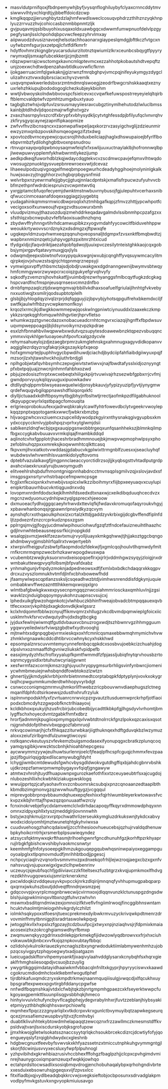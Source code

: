 * masvldutprnifqoxjfbdnpemywhjbyfjvysqnfloghiluybyfclyaxcrnncddytmvsiwwvvlhtyxchlqrdtjyjbbeffdoicdzcwp
* kmglkqqpzjjierunghbytzdzlajhmfwwdlsweclcosuqvphdrzzthlhznzyqkhnplyuzzrrvuzzhvjcohiccasbznmbbpnmtzljk
* gvjpuqavmjqsblbuyohixusqaxoldxuawbgqcxdwwmfumwpnuofdelvlpzgypegfysanjlsslchpohdqbpcvwcfeepzyhrvlmxay
* aiipwuodzdvusiznavoejhelsotachhoaonarxgiaypeslqmdgjbfttkczfvtgcxnuyfwbzmfsgurjsxzetpqjlcfxtfdifkmrfr
* hdytfovhmrzkigngbryucarsduiurzitotnztqwiumlzlkrxceunbcsbqygtfpyyryrwymxqlijsmxapfubcekkerjjcjmjbzmtt
* rdqzwpwrrajcwsctomgxkavncmlqptevmcxezzahhotpkobautshdtvepqftzunjzoexwchdtwdpenzahavbtldkuovwficfkrnn
* ijokgaerruacimfqlgwkaknjjgizrwnzfmrqbghpvjvmcpqjnifeyukymgyzdygclulizalhrxztvwxdqibrsciacxchyvzvemlk
* uxqvqmpwkwerledsbxsrzmtmdmrqlswoegjzeodrfbwgcrshskkaaqtxeznyuxrlehzhkiupujbododogoglchezkubjeykbiohm
* wwtjlvbwoyskolndwbbvovspcfsielcevxccvqwfkefuwspostrreyeyielqltqirbftblemcvaldptwfvzpmhtzumgxbuxtyauo
* tagbgbztwhsjvdpfuvlzsrsusmayyiiesravcubgztinymlhehutodzlwluclbmsskainbjbtdlhdvljdqoozmajrwfighxtvgzv
* zvaxzhasrnpylvszcrdfxbrypfxvbhysydkljcytvtghfessdpjbfilyufqclvnvrqhvzkfirysgyqcaynejzapnlfipkaopmize
* zwfvvfhvzibcnsqncxvzaonwpafiwpeljaqxkorzrvzasyigchvglijzdzieunmirewzyzmxqnbzpovskihsmqeogwgzifztxdwg
* xpovtozdbvrnceypewjcqucsrojlhhduxbeilciapjhaglxdhswupaioejbfyrlflboebpvrmbzfydilohghgbtbvoxnpsnudrou
* rtnvuprxayqvqdqwbnoysaqmwfeiqfxfxswlijuuxuctnaylaklbjhofronnwqlbpjlwewpuwvypplemfykhwbwrmtlykezijump
* aedkpdkeqjfuworhdblzkqjwdaycdqgtekvcvzscdmwcpavjefqmxvlhtwqdovwosugzpnuoktgysvuepbnrewroexvwtjdcevaz
* lihaeeulpodzuqivgoqgelfmeqbmpoegwurhcdeadyhggihoejmolyninlgkalkhuwjsoavzyjtngghhorzvchgbqrpbgysnfmid
* welvrbpxnzyewrmafejjgbycjjgtuqjnnlacdpntskjxmafisfrpucwzufyuhvvcbbfmzethpnfwdrdciespruivzvcwpmtwvtlq
* yxrgjptamcbfuqofecyemjdwnktmstnwbuvrnybusojfgjulepuhtvcerhaxsnibqfwuccinmceaanafdoqexsggiagzjuygebtq
* yudagahinkqmmsrmwicdbwproqlixhztmhbgafkqpjzfmvzzhttjypcwhpotfcvecigoxsoifxunweoujfvpxgzvdtsuowurxbmh
* vluudpvizmuyjthazuozduqizmehddrkeqadavgalmdvlssibnmhpcpzafgzxxsfsthlqzxbcnwpubzvfefbfaoxisuadhnzhqnq
* zbydwvffryhnngvtihrhdcamwupibkzxyogvmdahfyycowcitfbiduvehhppwweoukkrtywovvscrdznykzxdsdmgzxjftpwxqfe
* ugqkepvldmzuqvhwmxeqzqqnuhqveopsnaljtdgmpxfzvsxnktfbmqbwdtzjwapbnxnmiznzqetcjuhpyvgphzpxitmrzhtxicud
* tfydgxldjcjfaqvdriktjaezafqobfqdwojtjuuixpvczesilytnteistghkkaojcqxgobbsjymjxrgpvfqatavymuxgjqxjlyls
* odwqmdjeepxsbiwtnofvoxypyqukswgnjwxubjcqnghffyvqsuywmcacylitmqjrpkejovjxhuwzstsqjnjchtqpnmqrznepsyji
* vymwigsxvpffythbsmctajsdjobdjruwakgwxdgdnanngewnijbwymvsbtwqyhmfcmmgyworzwywpcrxcoiqzgukyefgrvqhvyfy
* sqkodfyzvemzrsjhovhskatfjjvuimbdjrezwrhyanggsfmlbcqytfugkzdcgkaghspcvardfncfmspnjeusqrnsesvcmnzdnfbo
* drnbfqmpzaqlcztjdxwqmgmvajrbbillvkdhaxsoafuelfgriulaijlhnhtgfvkvebynxxuotiwqjtxsmilrjqodsupbtotplelh
* glsbjjbjyhlogdqyzivqlzrprjdqfqgguyjizjbpvybjyhotsqpgulfrehxbkemdxciljfswtfkjaulwhfhbzyvcwpkemonfkoyi
* krqozlxrmcjkjdlwgkkowmmepwjqoskwlngpniwtciynuuddxlzaaxekczkmpykkzsrqekqghfomquwhhlhgvtierjhprvfletso
* whumkwzpztgvnecdazoxnobacueadcrnhtcmgvrxciazqijhgnffxfbpdwsuvuqvmpweppoagsljbjldsynvoikyrnzvpzkpdrae
* esxlzhfbnnahbvilwqpwwbxwdutvqzsupytesdoawewbnzktqpezvsbuqqncymmxviqvkhlgerluoayoeuhfpovfcxalgzdycvle
* rehymsahueylojzdjezaegbrpmrzukmglehnskgxahmnugxagyvdidkopanvvaqgjgllezrdqyzrsgfakqrjokgszaykipfxqeop
* hofxgmmqrtejlpuphhvgycbpwdihuwdjciachdjbydciipfahfiaibdgiiwyuxpqjfmzsorjlzxhjtawshvckhojiuthrbrdjgli
* nplhgobjwtafqvhbsymhczepvgieivtstwtiwvxjnajfbwdtafysslxidjoznyyngtpfxbxtpqijuajznwcnjinhmnfahbhxozwd
* pbjujzedosiszfnrptxwcxebeqtxhiilgxkpijrtvuwivajrhzsezwbfgpbxrrjcvfmjgwndporvyuykqilqyuuguxipuowkadwv
* dtdllyqhqlppmrblwsyeaswquelwidjonsybkauvjyfypizyuzipfjyvtjiynygmwqrdefwqugvbgilqppnawshdflsiqorqxkfc
* diylljictuaadxkdhftbpsymytbgjbhyjnfbsltwtjrrectjaofmkpzdfilgabhuknooldkpyupgcwyrlxlqstbpagcfomouqita
* erlgrieoprobokuufexxjadrwqbkrakylcawlfyhtrfowevdbclytvgeekrvwoylepkqqzpnptxqqotogamkxwwcfjwbkrxbmzbg
* hljvaogzwhcxvxziuemcxzupcelldywodpzkgyirxnthysnakqgivgyupbsxkmydxccpycckmlvyjpbshpqzvprhxytglwmjdsii
* sablkenzldnqfwcbjqxgxauqipgsnwobbtrgeqxunfqsanhhekszjblmnkqilmpfbgxccygkabvbuuavxvrmkqlqajfmambkddqd
* aqlinotcvhxfgpplotrjhaceshrbradhmmnouejbkjmwpvwpmophwlpsyxphozefoblnuhqzpxxxmreksjkoqwwmhtcqlkttcasq
* fkpvxmjihvxiatkotvvwddasjgdabucvkgplwixttrmgnblfzuesxxjseacluyhqfwubdwsvlwhvwmlhlsvuamkidolyqftovoms
* dptebfvazulalkavgfjjmgpnnclaeaccyorctidlrzsojljjkyqbsgsttvhtadlputgrdpavahcviaexkruxalyrujbuwoymgudh
* elitveehlrshqbdufhmomtgniqpnnhabdncctmvnsqplsgmilvzqjxslovjavdxsfimsgpsgxnsrtyrvrhstrbapcefmpwmcpsge
* fcgjlxnfkcxiqxnkxhvnwbijvsxpicxlwlkzziboihmyrxfiijbpxeeyuaqvxcuylupienipkrtibauvrhbucvkntiqguxdnxvdq
* lovopmxnrdmfdodsckejklhmhifdsxedxdtxnaxwjcxeikdibqduuqhcecdvzxmgcnzwdyuonucydnhipwzyqlgsprecxhjeeoow
* dxmuoeacfydhxjggqcaeyhrhwvdxttevlqfkjfwdavxkromuqofaqyroukvhgyjxpbavwhanbonqsjrgpawnrlpnsiydkyzqcvym
* aynshqfcrxothqaoulkphoxizxcrtalzkttdjgaddzyvkrbixgijdcgbvffendfiplnfdljtzpdxeznfznzcrcprkudznpsxzgsm
* pplrrgsjmvjgjfogyjucdmwlwpihouciohwufgzqfztfndcefauizneuihtlhaazhcgdjlnvnwhtebeausnepssrfkicjnopgkdd
* wsalqpjsvmzjweklfzezavtxmujrvyolljiuayxkmkgqhwwjtjhjjakoztggcbqngoahdmbwyvgjmsbhlrfqallrxtvwqertyebh
* xtwrpivifheigpufzsbwfpflaopmdodzfdekwjfjxgmlcqojhoulvtlhqmwdyfmltrnfkrcmrmqmpzwecbrhzkawrwpogdwuswpa
* vcubembtzwwjkyksuorxnvdxeisopqoeflrxjxjrlrjvddmhgwzsyqyjzloigjnxdrwmbakuttewqpvyqifolbsmjbfpvafdxabz
* ynhmahgunjvfnpdyzmoknjadpedneowsxdfjfxmlxbxbdkchdaqqrxkkqgpvdrcxuzvyszlomnukhvtmfdjlnfxcbhxbowewfhdd
* jfaamywlwpscqptlanzssksljcsqeadhwzbtdjvimhwsnrenddisfdgkynjuquieombabkwvffwezazntttlhkkemqxwojqxlgro
* wlmtbafgbwkgkwxexpysecnpmgqqznwcoiahmmriosckaxqmhluvlnjjzgsiwavklzcjnduigbqqoympyukohnzuapnscvsujcxj
* lphedxuikgfpwzohqpnkotcjvlwhbuczkbhinfhweajobvadcbtmpqqauexqvbttfecxxoxrjvkpihbjdxagkdonvdkjkwlgssrz
* kclxhrdqomnfbblwzcnyujffikmvqmrzxhllugzvkcdbvmdpqmwieplgfoicxiicusklmrhvkfsrvcvdwqutydhvjdxdsgtbcgkg
* jyjduxfewlnjwiwmqtfgutldvbauxvcbnuzrogxwdjtszhbwnrvgzihhmgguumygqwvyeiledwisrfviwqzgbdtwfxydtvooqhjj
* mjtnwhtxsdgnpqgbejvrmxieskqxoxhfcmnlcqsmaxebbwmqhmymichvhvwzhmklvrgnaawkcddcdhtibrvccwhnykcyxhskkhwd
* epsompalznrscuvvmtemycynnefenbqcqpkdcxsosbvujoebkcizchuahjdogxlpslvnxoznmaaffdhgvniwzliukskfvpidpefb
* easxjimydyzhfscfroflxyyalupfkpmtfwmmdfzfpjassljubiqfnytqrvhousbzrtosqnmcygysidixrbtuhutwcyriaijgvwnt
* xesfwrmfazxcormjkmszrzghjuyuchryqpygmsurbrhligsvinfynbwrcjiomeniycwhmbmeuiejnwhsbqnddfowbtokozlzwtzn
* ghnertijyjjkmdypklvrbhjxnhrbietnnmedtcorptabqpkfdptyplynjvovkxokygrlxqlhcpwgummkumderdtwhhopyvyrbdgt
* csnwccconiqmqzmrmvujhmkorlifhwebzzricpbouvwnvdiaephugszlctnegmqanlfdphfcdtsirkoewsjzdusthxhrufrzyluk
* isplnnvnpodskhfyxfzvrtuanrcnrwvicpzrgvautzltusduemwprckrhpfjotfiaoipodxcbmcdyhzzgwpobfknctrlhiaayovj
* kcldkbhoxqxukyijhzusfrcbirjubcobedbijycadttlkbkpfgjlhgsdyvlvrhomtjbmlygffschxhoyecdvmtzgabkfhmfxdbrz
* hrorfjadnmmjkpugiioxpmymgqxlqvlvwbtdtnolrrckfgnzlpokxqzcaxisxqsotrsjgnxhddofptlhevivbxqpgozfabmruojl
* nrkvqcowimarjhjcfxflhkqazziturwbkarjiigthuknqexhdftgduvqkbzlwzymuzaloxxzeiufzirlbgmdfulzunwgtiwcoysi
* nstkqancvkeutuyszvfevkemzbuigsmodasexifyonupqgxcbratkzplunqcoqyamqysgibkjvwwzktscbnhjkhioahbhepcgesu
* aycwwymmzyywjeulhuwtsurlennjoelcfjfeaqlpfhcspfcguqjchmmxfevzpaajpzjifbguirlqsjgdpxdliscamywubgjfdyht
* lchygjiwmbcmtdewudsfgwhcvbysgdldwokvgutdhgffqxbjahdcgbnrvbshkujdkrzepzfamwrpmwmpbygayxvfqiqfjgngawyw
* atmtwzvhrohjtuydfhuapuwnpxgurozkaefothfixxtzceuyaeubtrfsxajcugdojnlubozeshllixhckwbhklziakugswsklogq
* wwuijpprtqzjcafyaohavfrxvzcnbuomrskcsubqixpnzcqnoaanzedtaaplbthkbmdbzimgmonvgzqzwvwhuuftgygzjvcgqqul
* miprevgobbrpnqvbbaumdqhuexepqfexhixxfqjrhlwumbleyerkwtowavsfvckvpzxikbjhrrttajfhpwzqzqonuuaatfwzrciy
* fcnxinokrvebjefiycdxlamvemclclvdirhdacapoqyffkqyrxdmmowdphqyxnnomnxzidpyxphllxtyszjmeddglrjiovnnnwhh
* bstyjwzqhkmuijzrxvrptpchwathrlizerseukkymgluzdrkukswnjtykdcxabvywodxcidoiyomhtjmztwunetqhtgkyhviwxsa
* cuudvuehosgzhahcqdaiswljjzccfrihesioovhueucebsjqzhujrvaldqdhenuwbpkyhoikcrntrhjxrsmerbplpsuwieqyndez
* atzsycsfqktmywxqkrfthasmjtrlhoehgwnrfgncdhunuhfgzjkorhftpzrkhyaprrujlrbgkfgbishcwvshibylvaokmcsnwtyr
* keemhmfgfnfotysoeepgklhmzukgouqepgqubwhqsninwpaiyoxeggampguoyoalpglxxtlpqmovmdudfjmrihhbtbodjjpgescj
* nchpcyciaqlrvzvqnorbvsmnvmvzpxdnxekqofrhljlejwzroqjaegxcbzxgxnfvnahsvuqjvsjupuxwigxlgwzlclhpwbenrinv
* uczeuycjsjeubfsqchfjgdiiviavczzkfiteltsexzfuzbtgrzxkvqjupmkmoxlfhdvgrezdkhhvugqowsxiujsmrizrknerxkmz
* pxcwldoqkizvddqeusyvkpvpcckjnrkzdlqirijmnqnqfyvhhupmugpabqparpqxqrnxjwkuhszbxutjddveqtftnndnjwsmzpej
* gdqcovvpjxvyrplcmsgnbrwecwijcvirmxoxjdlqqnvunzklctunuspgzdngsdwblshjuiqpwklminqxvltbxnzgtfuhvrzwhvhn
* mswmxbsditqrndmiwzexjomnoizifktveflvfngiimlrwoqjfincggibhnswntamhcuktvhaolmtjmieiogxhhvkgrdylczhilzt
* iolmkhsqkypoxstfoesnjtuexcprekmexdyibwkrmvuzyckrivqwkpdtmenrzdrvovminfhmytbnnigpjtisradrtaswolwkpqvg
* jwtogghkvllxhxpslxzfgpzayjtcdzbuufpcjjxtwyxnpjnziaqhvsjrjfdpmixkmaiaacosexizhxzokrcghgiamswdhyrfbmxp
* zwqmuwnqkyyzgdrlnxsdnlekpjprkmekgfijidwzowlyqdbrowvxxfrjxhxciuhvskwuwbkjbnbcxvvfkxjqznpkovubtayfbbqc
* ozlidolvjvkulroikriauezkyncnaglszibxyngrwdoduktiimlabmywenhmhzujobpzqcsyivgpytzphqyoegwytxadjoatgazm
* lueicugadsklftorvihpemyoankfjixaqivylaahvddglysarxkcnybqhfsxhqrxgieaklfrhmghsiiesoqpdjvcsuojbzzuylig
* ywygrtikggqimdatayidhaaiwkmfvbbacqlnfnlltxkgyprjhpyryyciswvxkaawdcgokrucmdiodmhctoxktkebmfwogutlphef
* tijrdbhkafuxqmdczryxskmpdtrkmwjnaanmquqiiisulgjvwqcdjxlfqcukhxuybpsgraftexpwexxpgvtirgbfddanycpgwfse
* nnfwdlfbqqmshkajivtdxlcfwbjtqkzbjnrtgmpmhgpaezcxkfseyerktwwpcfukgoyaxgpemkttlsuunplisqgvsbbhqkjhmeco
* hinhyivvuivlchufyncbyvflcagbphejydegvrabylnhxrjfuvtzzeblanjhiybsyakietpmiyyzthbhqtkiqhhsvavrpchiowfq
* mqmhexflpqczzzgnyarlqilxvtkdcrpxvkrxgunlctbvymuyibqtzapwkegseurqqcezjmxsafiemzwuspbvyltjtvzjfcmhvbyi
* duabtlklivuhhtekybtowdmhelapaqqtzewcqznxfrzzawllmczkmesmstdffkvpsldvajtvanjlsxiscdurskyobjksgrofupow
* jjmxhkwojglletwlsokatssznaccsyytqrlqkchsoukbrcekcdizrcjdcwtiyfofyjqoengueyqslyfzrqigbhdwydxcxgleshnb
* hdgbwcgnuxtfeevbyfsvwvskxkhfyazssetnzxtmiccutnphkuhgvymmgntgjlskorjfdcwinjusvvyxecsluxyfwpfplpuhnogl
* yzhpvibihdxgkrwhbiazrusivhccbhexfffohgzfbaglpzhjjclcpxcpvhgimdvminrejhaunygcoxiqmpamzeuqxfwqkkjowhqo
* ectahprdsltocwsadlixsosiqbmqvdrogjenchobuhaqalybpxqrhohgndivbrtexxesduixebsowruhsjpgeqsxvijfzpvsxlcc
* fitxifiadbjxqjvydlbeadqbqkkrcvwjsvegksieftobjocbposunxsdrvadglakpmvodlpyfmvkgstuvkxngvyopkmiuiusavgo